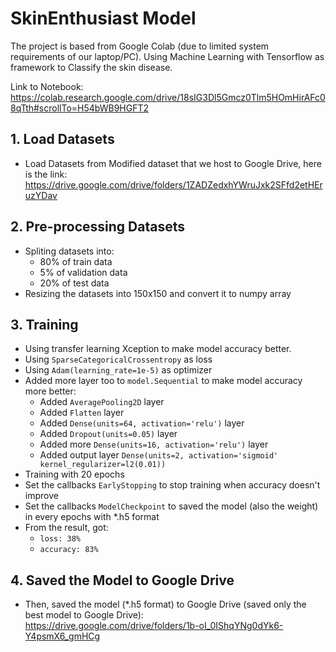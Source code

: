 # SkinEnthusiast Model 

The project is based from Google Colab (due to limited system requirements of our laptop/PC). Using Machine Learning with Tensorflow as framework to Classify the skin disease. 

Link to Notebook: <br>
https://colab.research.google.com/drive/18sIG3Dl5Gmcz0Tlm5HOmHirAFc08qTth#scrollTo=H54bWB9HGFT2

## 1. Load Datasets 
  - Load Datasets from Modified dataset that we host to Google Drive, here is the link: <br> https://drive.google.com/drive/folders/1ZADZedxhYWruJxk2SFfd2etHEruzYDav

## 2. Pre-processing Datasets
  - Spliting datasets into:
    - 80% of train data
    - 5% of validation data
    - 20% of test data
  - Resizing the datasets into 150x150 and convert it to numpy array

## 3. Training

   - Using transfer learning Xception to make model accuracy better.
   - Using `SparseCategoricalCrossentropy` as loss
   - Using `Adam(learning_rate=1e-5)` as optimizer 
   - Added more layer too to `model.Sequential` to make model accuracy more better:
     -  Added `AveragePooling2D` layer
     -  Added `Flatten` layer
     -  Added `Dense(units=64, activation='relu')` layer 
     -  Added `Dropout(units=0.05)` layer
     -  Added more `Dense(units=16, activation='relu')` layer
     -  Added output layer `Dense(units=2, activation='sigmoid' kernel_regularizer=l2(0.01))`
  - Training with 20 epochs
  - Set the callbacks `EarlyStopping` to stop training when accuracy doesn't improve
  - Set the callbacks `ModelCheckpoint` to saved the model (also the weight) in every epochs with *.h5 format  
  - From the result, got:
    - `loss: 38%`
    - `accuracy: 83%`

## 4. Saved the Model to Google Drive

  - Then, saved the model (*.h5 format) to Google Drive (saved only the best model to Google Drive):<br>
https://drive.google.com/drive/folders/1b-oI_0IShqYNg0dYk6-Y4psmX6_gmHCg
